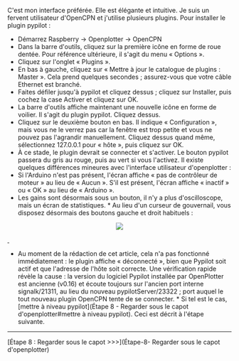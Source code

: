 C'est mon interface préférée. Elle est élégante et intuitive. Je suis un fervent utilisateur d'OpenCPN et j'utilise plusieurs plugins. Pour installer le plugin pypilot :

* Démarrez Raspberry → Openplotter → OpenCPN
* Dans la barre d'outils, cliquez sur la première icône en forme de roue dentée. Pour référence ultérieure, il s'agit du menu « Options ».
* Cliquez sur l'onglet « Plugins ».
* En bas à gauche, cliquez sur « Mettre à jour le catalogue de plugins : Master ». Cela prend quelques secondes ; assurez-vous que votre câble Ethernet est branché.
* Faites défiler jusqu'à pypilot et cliquez dessus ; cliquez sur Installer, puis cochez la case Activer et cliquez sur OK.
* La barre d'outils affiche maintenant une nouvelle icône en forme de voilier. Il s'agit du plugin pypilot. Cliquez dessus.
* Cliquez sur le deuxième bouton en bas. Il indique « Configuration », mais vous ne le verrez pas car la fenêtre est trop petite et vous ne pouvez pas l'agrandir manuellement. Cliquez dessus quand même, sélectionnez 127.0.0.1 pour « hôte », puis cliquez sur OK.
* À ce stade, le plugin devrait se connecter et s'activer. Le bouton pypilot passera du gris au rouge, puis au vert si vous l'activez. Il existe quelques différences mineures avec l'interface utilisateur d'openplotter :
* Si l'Arduino n'est pas présent, l'écran affiche « pas de contrôleur de moteur » au lieu de « Aucun ». S'il est présent, l'écran affiche « inactif » ou « OK » au lieu de « Arduino ».
* Les gains sont désormais sous un bouton, il n'y a plus d'oscilloscope, mais un écran de statistiques. * Au lieu d'un curseur de gouvernail, vous disposez désormais des boutons gauche et droit habituels :

<p align="center"><img src="https://user-images.githubusercontent.com/17980560/110982344-b5828780-8368-11eb-9178-347daf87390f.png"/></p>

<a href="#oldversion">&nbsp;</a>
* Au moment de la rédaction de cet article, cela n'a pas fonctionné immédiatement : le plugin affiche « déconnecté », bien que Pypilot soit actif et que l'adresse de l'hôte soit correcte. Une vérification rapide révèle la cause : la version du logiciel Pypilot installée par OpenPlotter est ancienne (v0.16) et écoute toujours sur l'ancien port interne signalk/21311, au lieu du nouveau pypilotServer/23322 ; port auquel le tout nouveau plugin OpenCPN tente de se connecter. * Si tel est le cas, [mettre à niveau pypilot](Étape 8 - Regarder sous le capot d'openplotter#mettre à niveau pypilot). Ceci est décrit à l'étape suivante.
***
[Étape 8 : Regarder sous le capot >>>](Étape-8- Regarder sous le capot d'openplotter)